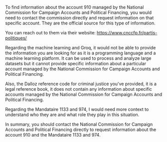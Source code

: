 To find information about the account 910 managed by the National Commission for Campaign Accounts and Political Financing, you would need to contact the commission directly and request information on that specific account. They are the official source for this type of information.

You can reach out to them via their website: <https://www.cnccfp.fr/partis-politiques/>

Regarding the machine learning and Groq, it would not be able to provide the information you are looking for as it is a programming language and a machine learning platform. It can be used to process and analyze large datasets but it cannot provide specific information about a particular account managed by the National Commission for Campaign Accounts and Political Financing.

Also, the Dalloz reference code for criminal justice you've provided, it is a legal reference book, it does not contain any information about specific accounts managed by the National Commission for Campaign Accounts and Political Financing.

Regarding the Mandataire 1133 and 974, I would need more context to understand who they are and what role they play in this situation.

In summary, you should contact the National Commission for Campaign Accounts and Political Financing directly to request information about the account 910 and the Mandataire 1133 and 974.
